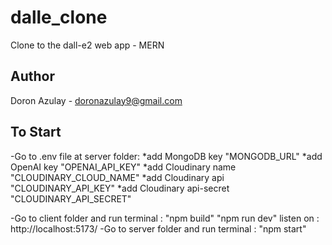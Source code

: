 # dalle_clone

Clone to the dall-e2 web app - MERN

## Author

Doron Azulay - doronazulay9@gmail.com

## To Start

-Go to .env file at server folder:
*add MongoDB key "MONGODB_URL"
*add OpenAI key "OPENAI_API_KEY"
*add Cloudinary name "CLOUDINARY_CLOUD_NAME"
*add Cloudinary api "CLOUDINARY_API_KEY"
\*add Cloudinary api-secret "CLOUDINARY_API_SECRET"

-Go to client folder and run terminal : "npm build" "npm run dev" listen on : http://localhost:5173/
-Go to server folder and run terminal : "npm start"
